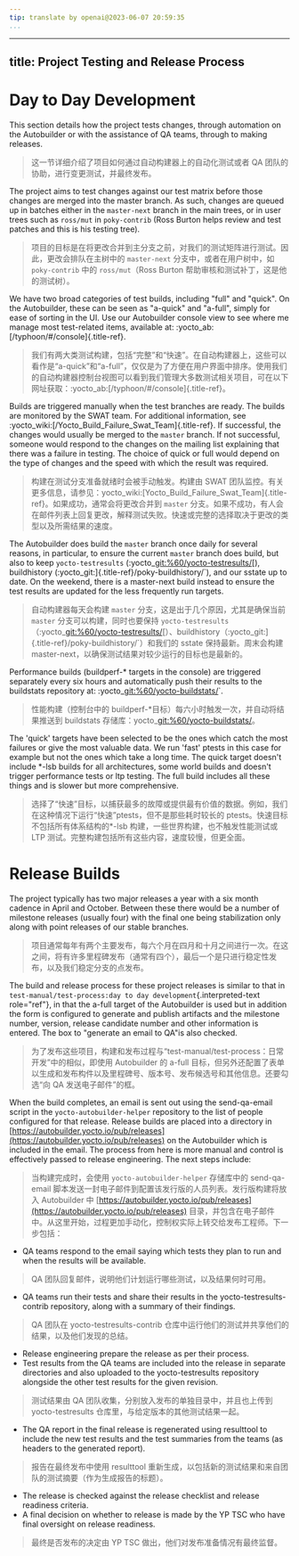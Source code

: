 ```yaml
---
tip: translate by openai@2023-06-07 20:59:35
...
```

---
title: Project Testing and Release Process
------------------------------------------

# Day to Day Development

This section details how the project tests changes, through automation on the Autobuilder or with the assistance of QA teams, through to making releases.

> 这一节详细介绍了项目如何通过自动构建器上的自动化测试或者 QA 团队的协助，进行变更测试，并最终发布。

The project aims to test changes against our test matrix before those changes are merged into the master branch. As such, changes are queued up in batches either in the `master-next` branch in the main trees, or in user trees such as `ross/mut` in `poky-contrib` (Ross Burton helps review and test patches and this is his testing tree).

> 项目的目标是在将更改合并到主分支之前，对我们的测试矩阵进行测试。因此，更改会排队在主树中的 `master-next` 分支中，或者在用户树中，如 `poky-contrib` 中的 `ross/mut`（Ross Burton 帮助审核和测试补丁，这是他的测试树）。

We have two broad categories of test builds, including \"full\" and \"quick\". On the Autobuilder, these can be seen as \"a-quick\" and \"a-full\", simply for ease of sorting in the UI. Use our Autobuilder console view to see where me manage most test-related items, available at: :yocto_ab:[/typhoon/#/console]{.title-ref}.

> 我们有两大类测试构建，包括“完整”和“快速”。在自动构建器上，这些可以看作是“a-quick”和“a-full”，仅仅是为了方便在用户界面中排序。使用我们的自动构建器控制台视图可以看到我们管理大多数测试相关项目，可在以下网址获取：:yocto_ab:[/typhoon/#/console]{.title-ref}。

Builds are triggered manually when the test branches are ready. The builds are monitored by the SWAT team. For additional information, see :yocto_wiki:[/Yocto_Build_Failure_Swat_Team]{.title-ref}. If successful, the changes would usually be merged to the `master` branch. If not successful, someone would respond to the changes on the mailing list explaining that there was a failure in testing. The choice of quick or full would depend on the type of changes and the speed with which the result was required.

> 构建在测试分支准备就绪时会被手动触发。构建由 SWAT 团队监控。有关更多信息，请参见：yocto_wiki:[Yocto_Build_Failure_Swat_Team]{.title-ref}。如果成功，通常会将更改合并到 `master` 分支。如果不成功，有人会在邮件列表上回复更改，解释测试失败。快速或完整的选择取决于更改的类型以及所需结果的速度。

The Autobuilder does build the `master` branch once daily for several reasons, in particular, to ensure the current `master` branch does build, but also to keep `yocto-testresults` (:yocto\_[git:%60/yocto-testresults/](git:%60/yocto-testresults/)[), buildhistory (:yocto_git:]{.title-ref}/poky-buildhistory/\`), and our sstate up to date. On the weekend, there is a master-next build instead to ensure the test results are updated for the less frequently run targets.

> 自动构建器每天会构建 `master` 分支，这是出于几个原因，尤其是确保当前 `master` 分支可以构建，同时也要保持 `yocto-testresults`（:yocto_[git:%60/yocto-testresults/](git:%60/yocto-testresults/)[）、buildhistory（:yocto_git:]{.title-ref}/poky-buildhistory/\`）和我们的 sstate 保持最新。周末会构建 master-next，以确保测试结果对较少运行的目标也是最新的。

Performance builds (buildperf-\* targets in the console) are triggered separately every six hours and automatically push their results to the buildstats repository at: :yocto\_[git:%60/yocto-buildstats/](git:%60/yocto-buildstats/)\`.

> 性能构建（控制台中的 buildperf-*目标）每六小时触发一次，并自动将结果推送到 buildstats 存储库：yocto_[git:%60/yocto-buildstats/](git:%60/yocto-buildstats/)。

The \'quick\' targets have been selected to be the ones which catch the most failures or give the most valuable data. We run \'fast\' ptests in this case for example but not the ones which take a long time. The quick target doesn\'t include \*-lsb builds for all architectures, some world builds and doesn\'t trigger performance tests or ltp testing. The full build includes all these things and is slower but more comprehensive.

> 选择了“快速”目标，以捕获最多的故障或提供最有价值的数据。例如，我们在这种情况下运行“快速”ptests，但不是那些耗时较长的 ptests。快速目标不包括所有体系结构的\*-lsb 构建，一些世界构建，也不触发性能测试或 LTP 测试。完整构建包括所有这些内容，速度较慢，但更全面。

# Release Builds

The project typically has two major releases a year with a six month cadence in April and October. Between these there would be a number of milestone releases (usually four) with the final one being stabilization only along with point releases of our stable branches.

> 项目通常每年有两个主要发布，每六个月在四月和十月之间进行一次。在这之间，将有许多里程碑发布（通常有四个），最后一个是只进行稳定性发布，以及我们稳定分支的点发布。

The build and release process for these project releases is similar to that in `test-manual/test-process:day to day development`{.interpreted-text role="ref"}, in that the a-full target of the Autobuilder is used but in addition the form is configured to generate and publish artifacts and the milestone number, version, release candidate number and other information is entered. The box to \"generate an email to QA\"is also checked.

> 为了发布这些项目，构建和发布过程与“test-manual/test-process：日常开发”中的相似，即使用 Autobuilder 的 a-full 目标，但另外还配置了表单以生成和发布构件以及里程碑号、版本号、发布候选号和其他信息。还要勾选“向 QA 发送电子邮件”的框。

When the build completes, an email is sent out using the send-qa-email script in the `yocto-autobuilder-helper` repository to the list of people configured for that release. Release builds are placed into a directory in [https://autobuilder.yocto.io/pub/releases](https://autobuilder.yocto.io/pub/releases) on the Autobuilder which is included in the email. The process from here is more manual and control is effectively passed to release engineering. The next steps include:

> 当构建完成时，会使用 `yocto-autobuilder-helper` 存储库中的 send-qa-email 脚本发送一封电子邮件到配置该发行版的人员列表。发行版构建将放入 Autobuilder 中 [https://autobuilder.yocto.io/pub/releases](https://autobuilder.yocto.io/pub/releases) 目录，并包含在电子邮件中。从这里开始，过程更加手动化，控制权实际上转交给发布工程师。下一步包括：

- QA teams respond to the email saying which tests they plan to run and when the results will be available.

> QA 团队回复邮件，说明他们计划运行哪些测试，以及结果何时可用。

- QA teams run their tests and share their results in the yocto-testresults-contrib repository, along with a summary of their findings.

> QA 团队在 yocto-testresults-contrib 仓库中运行他们的测试并共享他们的结果，以及他们发现的总结。

- Release engineering prepare the release as per their process.
- Test results from the QA teams are included into the release in separate directories and also uploaded to the yocto-testresults repository alongside the other test results for the given revision.

> 测试结果由 QA 团队收集，分别放入发布的单独目录中，并且也上传到 yocto-testresults 仓库里，与给定版本的其他测试结果一起。

- The QA report in the final release is regenerated using resulttool to include the new test results and the test summaries from the teams (as headers to the generated report).

> 报告在最终发布中使用 resulttool 重新生成，以包括新的测试结果和来自团队的测试摘要（作为生成报告的标题）。

- The release is checked against the release checklist and release readiness criteria.
- A final decision on whether to release is made by the YP TSC who have final oversight on release readiness.

> 最终是否发布的决定由 YP TSC 做出，他们对发布准备情况有最终监督。
